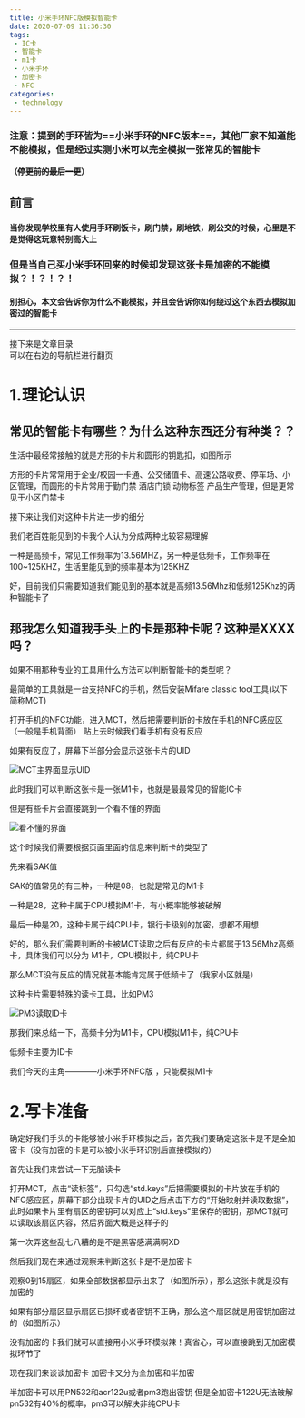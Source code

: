 ```yaml
---
title: 小米手环NFC版模拟智能卡
date: 2020-07-09 11:36:30
tags: 
 - IC卡
 - 智能卡
 - m1卡
 - 小米手环
 - 加密卡
 - NFC
categories:
 - technology
---
```


### 注意：提到的手环皆为==小米手环的NFC版本==，其他厂家不知道能不能模拟，但是经过实测小米可以完全模拟一张常见的智能卡

**（~~停更前的最后一更~~）**

## 前言

#### **当你发现学校里有人使用手环刷饭卡，刷门禁，刷地铁，刷公交的时候，心里是不是觉得这玩意特别高大上**

### 但是当自己买小米手环回来的时候却发现这张卡是加密的不能模拟？！？！？！

#### 别担心，本文会告诉你为什么不能模拟，并且会告诉你如何绕过这个东西去模拟加密过的智能卡

---

接下来是文章目录  
可以在右边的导航栏进行翻页

# 1.理论认识

## 常见的智能卡有哪些？为什么这种东西还分有种类？？

生活中最经常接触的就是方形的卡片和圆形的钥匙扣，如图所示



方形的卡片常常用于企业/校园一卡通、公交储值卡、高速公路收费、停车场、小区管理，而圆形的卡片常用于勤门禁 酒店门锁 动物标签 产品生产管理，但是更常见于小区门禁卡

接下来让我们对这种卡片进一步的细分

我们老百姓能见到的卡我个人认为分成两种比较容易理解

一种是高频卡，常见工作频率为13.56MHZ，另一种是低频卡，工作频率在100~125KHZ，生活里能见到的频率基本为125KHZ

好，目前我们只需要知道我们能见到的基本就是高频13.56Mhz和低频125Khz的两种智能卡了

## 那我怎么知道我手头上的卡是那种卡呢？这种是XXXX吗？

如果不用那种专业的工具用什么方法可以判断智能卡的类型呢？

最简单的工具就是一台支持NFC的手机，然后安装Mifare classic tool工具(以下简称MCT)

打开手机的NFC功能，进入MCT，然后把需要判断的卡放在手机的NFC感应区（一般是手机背面）
贴上去时候我们看手机有没有反应

如果有反应了，屏幕下半部分会显示这张卡片的UID

![MCT主界面显示UID]()

此时我们可以判断这张卡是一张M1卡，也就是最最常见的智能IC卡


但是有些卡片会直接跳到一个看不懂的界面

![看不懂的界面](https://note.youdao.com/favicon.ico)

这个时候我们需要根据页面里面的信息来判断卡的类型了

先来看SAK值

SAK的值常见的有三种，一种是08，也就是常见的M1卡

一种是28，这种卡属于CPU模拟M1卡，有小概率能够被破解

最后一种是20，这种卡属于纯CPU卡，银行卡级别的加密，想都不用想

好的，那么我们需要判断的卡被MCT读取之后有反应的卡片都属于13.56Mhz高频卡，具体我们可以分为
M1卡，CPU模拟卡，纯CPU卡

那么MCT没有反应的情况就基本能肯定属于低频卡了（我家小区就是）

这种卡片需要特殊的读卡工具，比如PM3

![PM3读取ID卡]()

那我们来总结一下，高频卡分为M1卡，CPU模拟M1卡，纯CPU卡

低频卡主要为ID卡

我们今天的主角————小米手环NFC版 ，只能模拟M1卡

# 2.写卡准备

确定好我们手头的卡能够被小米手环模拟之后，首先我们要确定这张卡是不是全加密卡（没有加密的卡是可以被小米手环识别后直接模拟的）

首先让我们来尝试一下无脑读卡

打开MCT，点击“读标签”，只勾选“std.keys”后把需要模拟的卡片放在手机的NFC感应区，屏幕下部分出现卡片的UID之后点击下方的“开始映射并读取数据”，此时如果卡片里有扇区的密钥可以对应上“std.keys”里保存的密钥，那MCT就可以读取该扇区内容，然后界面大概是这样子的

第一次弄这些乱七八糟的是不是黑客感满满啊XD

然后我们现在来通过观察来判断这张卡是不是加密卡

观察0到15扇区，如果全部数据都显示出来了（如图所示），那么这张卡就是没有加密的

如果有部分扇区显示扇区已损坏或者密钥不正确，那么这个扇区就是用密钥加密过的（如图所示）

没有加密的卡我们就可以直接用小米手环模拟辣！真省心，可以直接跳到无加密模拟环节了

现在我们来谈谈加密卡
加密卡又分为全加密和半加密

半加密卡可以用PN532和acr122u或者pm3跑出密钥
但是全加密卡122U无法破解pn532有40%的概率，pm3可以解决非纯CPU卡
